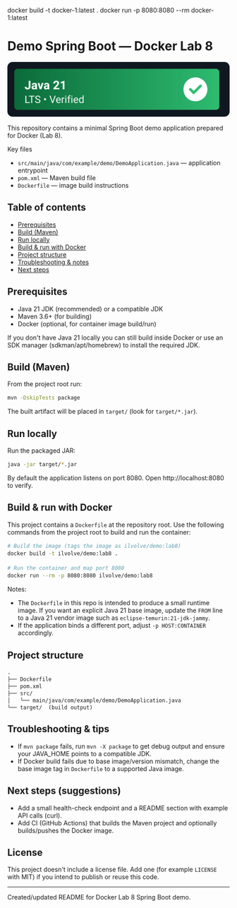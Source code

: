 docker build -t docker-1:latest .
docker run -p 8080:8080 --rm docker-1:latest
# Demo Spring Boot — Docker Lab 8

![Java 21 Verified](assets/java21-verified.svg)

This repository contains a minimal Spring Boot demo application prepared for Docker (Lab 8).

Key files
- `src/main/java/com/example/demo/DemoApplication.java` — application entrypoint
- `pom.xml` — Maven build file
- `Dockerfile` — image build instructions

## Table of contents
- [Prerequisites](#prerequisites)
- [Build (Maven)](#build-maven)
- [Run locally](#run-locally)
- [Build & run with Docker](#build--run-with-docker)
- [Project structure](#project-structure)
- [Troubleshooting & notes](#troubleshooting--notes)
- [Next steps](#next-steps)

## Prerequisites
- Java 21 JDK (recommended) or a compatible JDK
- Maven 3.6+ (for building)
- Docker (optional, for container image build/run)

If you don't have Java 21 locally you can still build inside Docker or use an SDK manager (sdkman/apt/homebrew) to install the required JDK.

## Build (Maven)
From the project root run:

```bash
mvn -DskipTests package
```

The built artifact will be placed in `target/` (look for `target/*.jar`).

## Run locally
Run the packaged JAR:

```bash
java -jar target/*.jar
```

By default the application listens on port 8080. Open http://localhost:8080 to verify.

## Build & run with Docker
This project contains a `Dockerfile` at the repository root. Use the following commands from the project root to build and run the container:

```bash
# Build the image (tags the image as ilvolve/demo:lab8)
docker build -t ilvolve/demo:lab8 .

# Run the container and map port 8080
docker run --rm -p 8080:8080 ilvolve/demo:lab8
```

Notes:
- The `Dockerfile` in this repo is intended to produce a small runtime image. If you want an explicit Java 21 base image, update the `FROM` line to a Java 21 vendor image such as `eclipse-temurin:21-jdk-jammy`.
- If the application binds a different port, adjust `-p HOST:CONTAINER` accordingly.

## Project structure

```
.
├── Dockerfile
├── pom.xml
├── src/
│   └── main/java/com/example/demo/DemoApplication.java
└── target/  (build output)
```

## Troubleshooting & tips
- If `mvn package` fails, run `mvn -X package` to get debug output and ensure your JAVA_HOME points to a compatible JDK.
- If Docker build fails due to base image/version mismatch, change the base image tag in `Dockerfile` to a supported Java image.

## Next steps (suggestions)
- Add a small health-check endpoint and a README section with example API calls (curl).
- Add CI (GitHub Actions) that builds the Maven project and optionally builds/pushes the Docker image.

## License
This project doesn't include a license file. Add one (for example `LICENSE` with MIT) if you intend to publish or reuse this code.

---
Created/updated README for Docker Lab 8 Spring Boot demo.
